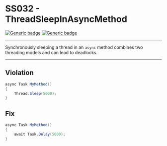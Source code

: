 # SS032 - ThreadSleepInAsyncMethod

[![Generic badge](https://img.shields.io/badge/Severity-Warning-yellow.svg)](https://shields.io/) [![Generic badge](https://img.shields.io/badge/CodeFix-Yes-green.svg)](https://shields.io/)

---

Synchronously sleeping a thread in an `async` method combines two threading models and can lead to deadlocks.

---

## Violation
```cs
async Task MyMethod()
{
    Thread.Sleep(5000);
}
```

## Fix
```cs
async Task MyMethod()
{
    await Task.Delay(5000);
}
```
